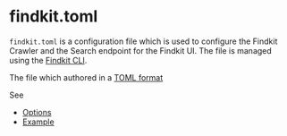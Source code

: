 
# findkit.toml

`findkit.toml` is a configuration file which is used to configure the Findkit
Crawler and the Search endpoint for the Findkit UI. The file is managed using
the [Findkit CLI](/crawler/getting-started).


The file which authored in a [TOML format](https://toml.io/)


See

- [Options](/toml/options)
- [Example](/toml/example)
